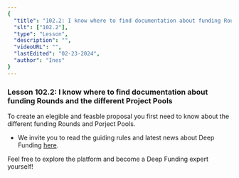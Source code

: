 ```yaml
---
{
  "title": "102.2: I know where to find documentation about funding Rounds and the different Project Pools",
  "slt": ["102.2"],
  "type": "Lesson",
  "description": "",
  "videoURL": "",
  "lastEdited": "02-23-2024",
  "author": "Ines"
}
---
```


### **Lesson 102.2: I know where to find documentation about funding Rounds and the different Project Pools**

To create an elegible and feasble proposal you first need to know about the different funding Rounds and Porject Pools.

- We invite you to read the guiding rules and latest news about Deep Funding [here](https:/deepfunding.ai/rules/#Rounds/).

Feel free to explore the platform and become a Deep Funding expert yourself!
